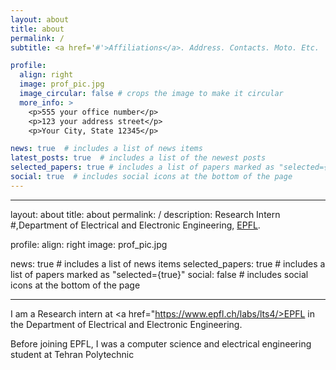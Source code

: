 ```yaml
---
layout: about
title: about
permalink: /
subtitle: <a href='#'>Affiliations</a>. Address. Contacts. Moto. Etc.

profile:
  align: right
  image: prof_pic.jpg
  image_circular: false # crops the image to make it circular
  more_info: >
    <p>555 your office number</p>
    <p>123 your address street</p>
    <p>Your City, State 12345</p>

news: true  # includes a list of news items
latest_posts: true  # includes a list of the newest posts
selected_papers: true # includes a list of papers marked as "selected={true}"
social: true  # includes social icons at the bottom of the page
---
```


---
layout: about
title: about
permalink: /
description: Research Intern #,Department of Electrical and Electronic Engineering, <a href="https://www.epfl.ch/labs/lts4/>EPFL">EPFL</a>.

profile:
  align: right
  image: prof_pic.jpg


news: true  # includes a list of news items
selected_papers: true # includes a list of papers marked as "selected={true}"
social: false  # includes social icons at the bottom of the page

---

I am a Research intern at <a href="https://www.epfl.ch/labs/lts4/>EPFL</a> in the Department of Electrical and Electronic Engineering.

Before joining EPFL, I was a computer science and electrical engineering student at Tehran Polytechnic

